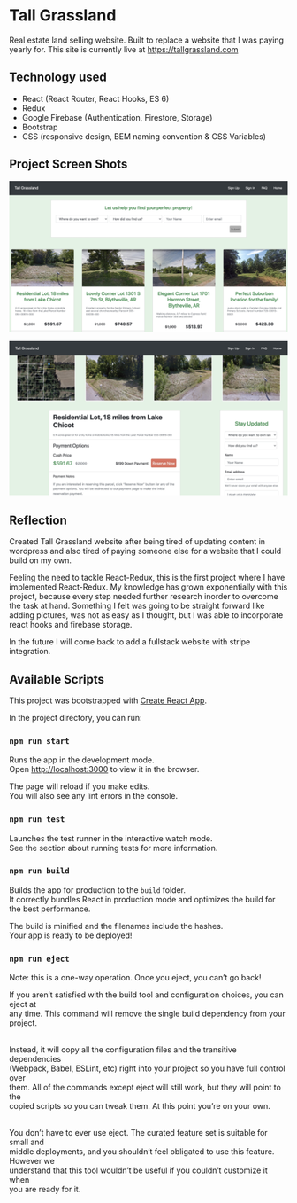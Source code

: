 # Tall Grassland

Real estate land selling website. Built to replace a website that I was paying yearly for. This site is currently live at https://tallgrassland.com <br />

## Technology used
- React (React Router, React Hooks, ES 6)
- Redux
- Google Firebase (Authentication, Firestore, Storage)
- Bootstrap
- CSS (responsive design, BEM naming convention & CSS Variables)



## Project Screen Shots

![home page screenshot](src/assets/readme_pics/TG_home.jpg)

![contact page screenshot](src/assets/readme_pics/TG_property.jpg)



## Reflection

Created Tall Grassland website after being tired of updating content in wordpress and also tired of paying someone else for a website that I could build on my own.<br />

Feeling the need to tackle React-Redux, this is the first project where I have implemented React-Redux. My knowledge has grown exponentially with this project, because every step needed further research inorder to overcome the task at hand. Something I felt was going to be straight forward like adding pictures, was not as easy as I thought, but I was able to incorporate react hooks and firebase storage. <br />

In the future I will come back to add a fullstack website with stripe integration. <br />






## Available Scripts
This project was bootstrapped with [Create React App](https://github.com/facebook/create-react-app).


In the project directory, you can run:

### `npm run start`

Runs the app in the development mode.<br />
Open [http://localhost:3000](http://localhost:3000) to view it in the browser.

The page will reload if you make edits.<br />
You will also see any lint errors in the console.

### `npm run test`
Launches the test runner in the interactive watch mode.<br />
See the section about running tests for more information.


### `npm run build`

Builds the app for production to the `build` folder.<br />
It correctly bundles React in production mode and optimizes the build for the best performance.

The build is minified and the filenames include the hashes.<br />
Your app is ready to be deployed!

### `npm run eject`


Note: this is a one-way operation. Once you eject, you can’t go back!<br />

If you aren’t satisfied with the build tool and configuration choices, you can eject at<br /> any time. This command will remove the single build dependency from your project.<br /><br />

Instead, it will copy all the configuration files and the transitive dependencies<br /> (Webpack, Babel, ESLint, etc) right into your project so you have full control over <br />them. All of the commands except eject will still work, but they will point to the<br /> copied scripts so you can tweak them. At this point you’re on your own.<br /><br />

You don’t have to ever use eject. The curated feature set is suitable for small and<br /> middle deployments, and you shouldn’t feel obligated to use this feature. However we<br /> understand that this tool wouldn’t be useful if you couldn’t customize it when<br /> you are ready for it.<br /><br />

